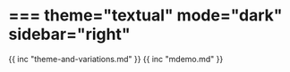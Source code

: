 ===
theme="textual"
mode="dark"
sidebar="right"
===
{{ inc "theme-and-variations.md" }}
{{ inc "mdemo.md" }}
